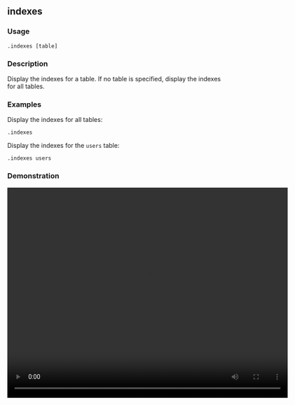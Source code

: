 ## indexes

### Usage

```text
.indexes [table]
```

### Description

Display the indexes for a table. If no table is specified, display the indexes for all tables.

### Examples

Display the indexes for all tables:

```text
.indexes
```

Display the indexes for the `users` table:

```text
.indexes users
```

### Demonstration

<video width="640" height="480" controls>
  <source src="./demo.webm" type="video/webm">
  Your browser does not support the video tag.
</video>
